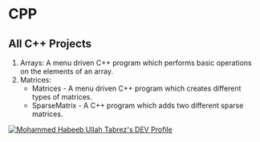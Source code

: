 # CPP
## All C++ Projects

1. Arrays: A menu driven C++ program which performs basic operations on the elements of an array.
2. Matrices: 
   * Matrices - A menu driven C++ program which creates different types of matrices.
   * SparseMatrix - A C++ program which adds two different sparse matrices.


[![Mohammed Habeeb Ullah Tabrez's DEV Profile](https://d2fltix0v2e0sb.cloudfront.net/dev-badge.svg)](https://dev.to/habeebullahtabrez)
